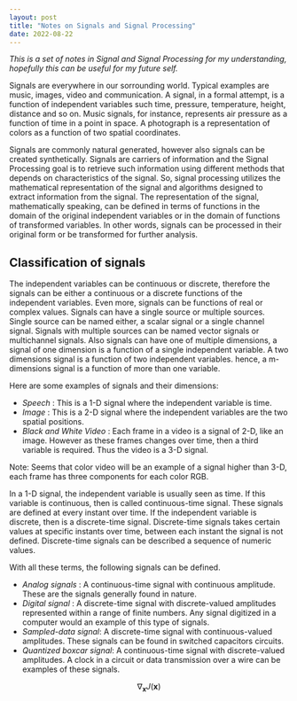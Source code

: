 ```yaml
---
layout: post
title: "Notes on Signals and Signal Processing"
date: 2022-08-22
---
```


_This is a set of notes in Signal and Signal Processing for my understanding, hopefully this can be useful for my future self._

Signals are everywhere in our sorrounding world. Typical examples are music, images, video and communication. A signal, in a formal attempt, is a function of independent variables such time, pressure, temperature, height, distance and so on. Music signals, for instance, represents air pressure as a function of time in a point in space. A photograph is a representation of colors as a function of two spatial coordinates.

Signals are commonly natural generated, however also signals can be created synthetically. Signals are carriers of information and the Signal Processing goal is to retrieve such information using different methods that depends on characteristics of the signal. So, signal processing utilizes the mathematical representation of the signal and algorithms designed to extract information from the signal. The representation of the signal, mathematically speaking, can be defined in terms of functions in the domain of the original independent variables or in the domain of functions of transformed variables. In other words, signals can be processed in their original form or be transformed for further analysis.

## Classification of signals

The independent variables can be continuous or discrete, therefore the signals can be either a continuous or a discrete functions of the independent variables. Even more, signals can be functions of real or complex values. Signals can have a single source or multiple sources. Single source can be named either, a scalar signal or a single channel signal. Signals with multiple sources can be named vector signals or multichannel signals. Also signals can have one of multiple dimensions, a signal of one dimension is a function of a single independent variable. A two dimensions signal is a function of two independent variables. hence, a m-dimensions signal is a function of more than one variable.

Here are some examples of signals and their dimensions:

  - _Speech_ : This is a 1-D signal where the independent variable is time.
  - _Image_ : This is a 2-D signal where the independent variables are the two spatial positions.
  - _Black and White Video_ : Each frame in a video is a signal of 2-D, like an image. However as these frames changes over time, then a third variable is required. Thus the video is a 3-D signal.

Note: Seems that color video will be an example of a signal higher than 3-D, each frame has three components for each color RGB.

In a 1-D signal, the independent variable is usually seen as time. If this variable is continuous, then is called continuous-time signal. These signals are defined at every instant over time. If the independent variable is discrete, then is a discrete-time signal. Discrete-time signals takes certain values at specific instants over time, between each instant the signal is not defined. Discrete-time signals can be described a sequence of numeric values.

With all these terms, the following signals can be defined.

  - _Analog signals_ : A continuous-time signal with continuous amplitude. These are the signals generally found in nature.
  - _Digital signal_ : A discrete-time signal with discrete-valued amplitudes represented within a range of finite numbers. Any signal digitized in a computer would an example of this type of signals.
  - _Sampled-data signal_: A discrete-time signal with continuous-valued amplitudes. These signals can be found in switched capacitors circuits.
  - _Quantized boxcar signal_: A continuous-time signal with discrete-valued amplitudes. A clock in a circuit or data transmission over a wire can be examples of these signals.

$$ \nabla_\boldsymbol{x} J(\boldsymbol{x}) $$
